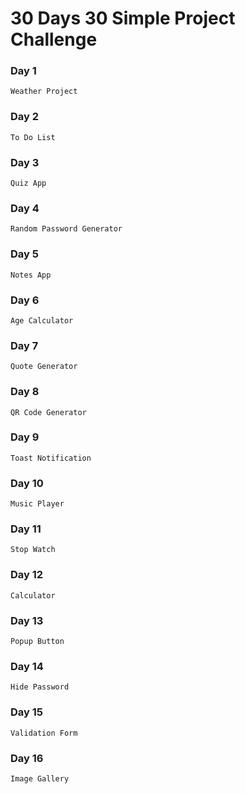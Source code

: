 # 30 Days 30 Simple Project Challenge

### Day 1
```
Weather Project
```

### Day 2
```
To Do List
```

### Day 3
```
Quiz App
```

### Day 4
```
Random Password Generator
```

### Day 5
```
Notes App
```

### Day 6
```
Age Calculator
```

### Day 7
```
Quote Generator
```

### Day 8
```
QR Code Generator
```

### Day 9
```
Toast Notification
```

### Day 10
```
Music Player
```

### Day 11
```
Stop Watch
```

### Day 12
```
Calculator
```

### Day 13
```
Popup Button
```

### Day 14
```
Hide Password
```

### Day 15
```
Validation Form
```

### Day 16
```
Image Gallery
```